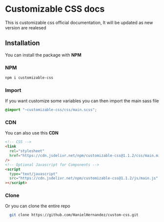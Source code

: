 # Customizable CSS docs

This is customizable css official documentation, It will be updated as new version are realesed

## Installation

You can install the package with **NPM**

### NPM

```bash 
npm i customizable-css
```

### Import

If you want customize some variables you can then import the main sass file

```scss
@import "~customizable-css/css/main.scss";
```

### CDN

You can also use this **CDN**

```html
<!-- CSS -->
<link
  rel="stylesheet"
  href="https://cdn.jsdelivr.net/npm/customizable-css@1.1.2/css/main.min.css"
/>
<!-- Optional Javascript for Components -->
<script
  type="text/javascript"
  src="https://cdn.jsdelivr.net/npm/customizable-css@1.1.2/js/main.js"
></script>
```

### Clone

Or you can clone the entire repo

```bash
  git clone https://github.com/HanielHernandez/custom-css.git
```
